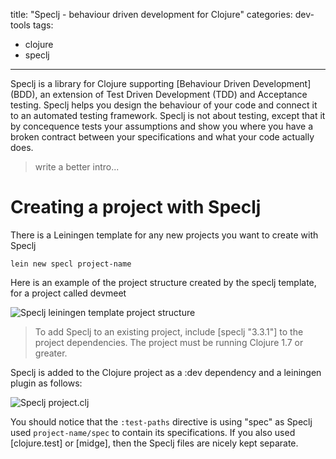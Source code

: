 title: "Speclj - behaviour driven development for Clojure"
categories: dev-tools
tags:
- clojure
- speclj
---

Speclj is a library for Clojure supporting [Behaviour Driven Development] (BDD), an extension of Test Driven Development (TDD) and Acceptance testing.  Speclj helps you design the behaviour of your code and connect it to an automated testing framework.  Speclj is not about testing, except that it by concequence tests your assumptions and show you where you have a broken contract between your specifications and what your code actually does.

> write a better intro...

# Creating a project with Speclj

There is a Leiningen template for any new projects you want to create with Speclj

```
lein new specl project-name
```

Here is an example of the project structure created by the speclj template, for a project called devmeet

![Speclj leiningen template project structure](/images/clojure-speclj-new-project-tree.png)

> To add Speclj to an existing project, include [speclj "3.3.1"] to the project dependencies.  The project must be running Clojure 1.7 or greater.

Speclj is added to the Clojure project as a :dev dependency and a leiningen plugin as follows:

![Speclj project.clj](/images/clojure-speclj-new-project-configuration.png)

You should notice that the `:test-paths` directive is using "spec" as Speclj used `project-name/spec` to contain its specifications.  If you also used [clojure.test] or [midge], then the Speclj files are nicely kept separate.

